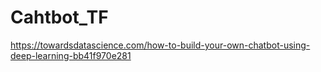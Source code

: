 # Cahtbot_TF
https://towardsdatascience.com/how-to-build-your-own-chatbot-using-deep-learning-bb41f970e281
